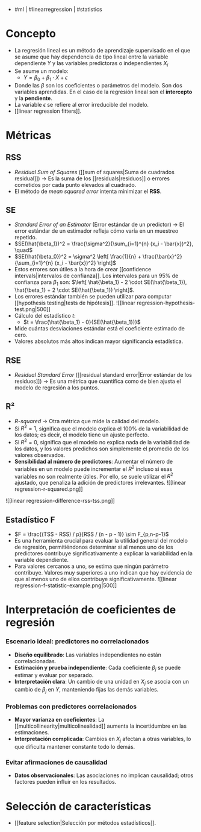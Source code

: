 - #ml | #linearregression | #statistics 

# Concepto
- La regresión lineal es un método de aprendizaje supervisado en el que se asume que hay dependencia de tipo lineal entre la variable dependiente $Y$ y las variables predictoras o independientes $X_i$
- Se asume un modelo:
	- $Y=\beta_0+\beta_{1}\cdot X + \epsilon$
- Donde las $\beta$ son los coeficientes o parámetros del modelo. Son dos variables aprendidas. En el caso de la regresión lineal son el **intercepto** y la **pendiente**.
- La variable $\epsilon$ se refiere al error irreducible del modelo.
- [[linear regression fitters]].

# Métricas
## RSS
- *Residual Sum of Squares* ([[sum of squares|Suma de cuadrados residual]]) -> Es la suma de los [[residuals|residuos]] o errores cometidos por cada punto elevados al cuadrado.
- El método de *mean squared error* intenta minimizar el **RSS**.
## SE
- *Standard Error of an Estimator* (Error estándar de un predictor) -> El error estándar de un estimador refleja cómo varía en un muestreo repetido.
- $SE(\hat{\beta_1})^2 = \frac{\sigma^2}{\sum_{i=1}^{n} (x_i - \bar{x})^2}, \quad$
- $SE(\hat{\beta_0})^2 = \sigma^2 \left[ \frac{1}{n} + \frac{\bar{x}^2}{\sum_{i=1}^{n} (x_i - \bar{x})^2} \right]$
- Estos errores son útiles a la hora de crear [[confidence intervals|intervalos de confianza]]. Los intervalos para un $95\%$ de confianza para $\beta_1$ son: $\left[ \hat{\beta_1} - 2 \cdot SE(\hat{\beta_1}), \hat{\beta_1} + 2 \cdot SE(\hat{\beta_1}) \right]$.
- Los errores estándar también se pueden utilizar para computar [[hypothesis testing|tests de hipótesis]].
![[linear regression-hypothesis-test.png|500]]
- Cálculo del estadístico $t$:
	- $t = \frac{\hat{\beta_1} - 0}{SE(\hat{\beta_1})}$
- Mide cuántas desviaciones estándar está el coeficiente estimado de cero.
- Valores absolutos más altos indican mayor significancia estadística.
## RSE
- *Residual Standard Error* ([[residual standard error|Error estándar de los residuos]]) -> Es una métrica que cuantifica como de bien ajusta el modelo de regresión a los puntos.
## R² 
- *R-squared* -> Otra métrica que mide la calidad del modelo.
- Si $R^2=1$, significa que el modelo explica el $100\%$ de la variabilidad de los datos; es decir, el modelo tiene un ajuste perfecto.
- Si $R^2=0$, significa que el modelo no explica nada de la variabilidad de los datos, y los valores predichos son simplemente el promedio de los valores observados.
- **Sensibilidad al número de predictores**: Aumentar el número de variables en un modelo puede incrementar el $R^2$ incluso si esas variables no son realmente útiles. Por ello, se suele utilizar el $R^2$ ajustado, que penaliza la adición de predictores irrelevantes.
![[linear regression-r-squared.png]]

![[linear regression-difference-rss-tss.png]]
## Estadístico F
- $F = \frac{(TSS - RSS) / p}{RSS / (n - p - 1)} \sim F_{p,n-p-1}$
- Es una herramienta crucial para evaluar la utilidad general del modelo de regresión, permitiéndonos determinar si al menos uno de los predictores contribuye significativamente a explicar la variabilidad en la variable dependiente.
- Para valores cercanos a uno, se estima que ningún parámetro contribuye. Valores muy superiores a uno indican que hay evidencia de que al menos uno de ellos contribuye significativamente.
![[linear regression-f-statistic-example.png|500]]

# Interpretación de coeficientes de regresión
### Escenario ideal: predictores no correlacionados
- **Diseño equilibrado**: Las variables independientes no están correlacionadas.
- **Estimación y prueba independiente**: Cada coeficiente $\beta_j$ se puede estimar y evaluar por separado.
- **Interpretación clara**: Un cambio de una unidad en $X_j$  se asocia con un cambio de $\beta_j$ en $Y$, manteniendo fijas las demás variables.
### Problemas con predictores correlacionados
- **Mayor varianza en coeficientes**: La [[multicollinearity|multicolinealidad]] aumenta la incertidumbre en las estimaciones.
- **Interpretación complicada**: Cambios en $X_j$ afectan a otras variables, lo que dificulta mantener constante todo lo demás.
### Evitar afirmaciones de causalidad
- **Datos observacionales**: Las asociaciones no implican causalidad; otros factores pueden influir en los resultados.

# Selección de características
- [[feature selection|Selección por métodos estadísticos]].